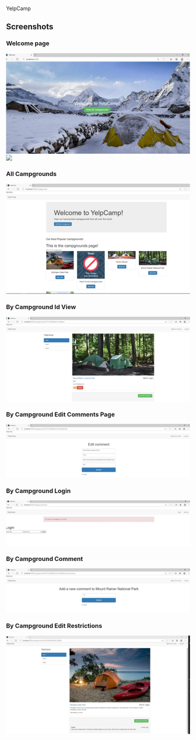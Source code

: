 YelpCamp

<h2>Screenshots</h2>
<h3>Welcome page</h3>
<img src="images/welcome_1.JPG" >
<img src="images/welcome_2" >
<h3>All Campgrounds</h3>
<img src="images/AllCampgrounds.JPG" >
<h3>By Campground Id View</h3>
<img src="images/camp_id.JPG" >
<h3>By Campground Edit Comments Page</h3>
<img src="images/edit.JPG" >
<h3>By Campground Login</h3>
<img src="images/logged_inVal.JPG" >
<h3>By Campground Comment</h3>
<img src="images/newComment.JPG" >
<h3>By Campground Edit Restrictions</h3>
<img src="images/cannoteditOnenotMine.JPG" >